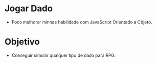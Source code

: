 # Jogar Dado
 - Foco melhorar minhas habilidade com JavaScript Orientado a Objeto.

# Objetivo
 - Conseguir simular qualquer tipo de dado para RPG.